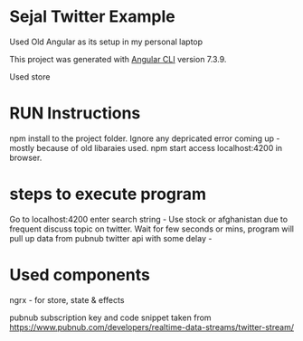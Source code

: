 # Sejal Twitter Example


Used Old Angular as its setup in my personal laptop

This project was generated with [Angular CLI](https://github.com/angular/angular-cli) version 7.3.9.

Used store 

# RUN Instructions

npm install to the project folder.
Ignore any depricated error coming up - mostly because of old libaraies used.
npm start
access localhost:4200 in browser.

# steps to execute program
Go to localhost:4200
enter search string - Use stock or afghanistan due to frequent discuss topic on twitter.
Wait for few seconds or mins, program will pull up data from pubnub twitter api with some delay - 

# Used components 

ngrx - for store, state & effects

pubnub subscription key and code snippet taken from 
https://www.pubnub.com/developers/realtime-data-streams/twitter-stream/
